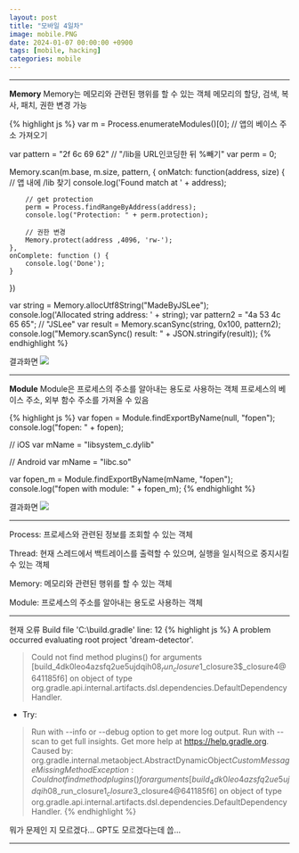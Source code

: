 ```yaml
---
layout: post
title: "모바일 4일차"
image: mobile.PNG
date: 2024-01-07 00:00:00 +0900
tags: [mobile, hacking]
categories: mobile
---
```


***

**Memory**
Memory는 메모리와 관련된 행위를 할 수 있는 객체
메모리의 할당, 검색, 복사, 패치, 권한 변경 가능

{% highlight js %}
var m = Process.enumerateModules()[0]; // 앱의 베이스 주소 가져오기

var pattern = "2f 6c 69 62" // "/lib을 URL인코딩한 뒤 %빼기"
var perm = 0;

Memory.scan(m.base, m.size, pattern, { 
	onMatch: function(address, size) { // 앱 내에 /lib 찾기
		console.log('Found match at ' + address);

		// get protection
		perm = Process.findRangeByAddress(address);
		console.log("Protection: " + perm.protection);

		// 권한 변경
		Memory.protect(address ,4096, 'rw-');
	},
	onComplete: function () {
		console.log('Done');
	}
})

var string = Memory.allocUtf8String("MadeByJSLee");
console.log('Allocated string address: ' + string);
var pattern2 = "4a 53 4c 65 65";   // "JSLee"
var result = Memory.scanSync(string, 0x100, pattern2);
console.log("Memory.scanSync() result: " + JSON.stringify(result));
{% endhighlight %}

결과화면
![]({{site.baseurl}}/images/mobile/4day/memory.png)

***

**Module**
Module은 프로세스의 주소를 알아내는 용도로 사용하는 객체
프로세스의 베이스 주소, 외부 함수 주소를 가져올 수 있음

{% highlight js %}
var fopen = Module.findExportByName(null, "fopen");
console.log("fopen: " + fopen);

// iOS
var mName = "libsystem_c.dylib" 

// Android
var mName = "libc.so" 

var fopen_m = Module.findExportByName(mName, "fopen");
console.log("fopen with module: " + fopen_m);
{% endhighlight %}

결과화면
![]({{site.baseurl}}/images/mobile/4day/module.png)

***

Process: 프로세스와 관련된 정보를 조회할 수 있는 객체

Thread: 현재 스레드에서 백트레이스를 출력할 수 있으며, 실행을 일시적으로 중지시킬 수 있는 객체

Memory: 메모리와 관련된 행위를 할 수 있는 객체

Module: 프로세스의 주소를 알아내는 용도로 사용하는 객체

***

현재 오류
Build file 'C:\build.gradle' line: 12
{% highlight js %}
A problem occurred evaluating root project 'dream-detector'.
> Could not find method plugins() for arguments [build_4dk0leo4azsfq2ue5ujdqih08$_run_closure1$_closure3$_closure4@641185f6] on object of type org.gradle.api.internal.artifacts.dsl.dependencies.DefaultDependencyHandler.

* Try:
> Run with --info or --debug option to get more log output.
> Run with --scan to get full insights.
> Get more help at https://help.gradle.org.
Caused by: org.gradle.internal.metaobject.AbstractDynamicObject$CustomMessageMissingMethodException: Could not find method plugins() for arguments [build_4dk0leo4azsfq2ue5ujdqih08$_run_closure1$_closure3$_closure4@641185f6] on object of type org.gradle.api.internal.artifacts.dsl.dependencies.DefaultDependencyHandler.
{% endhighlight %}

뭐가 문제인 지 모르겠다... GPT도 모르겠다는데 씁...

***